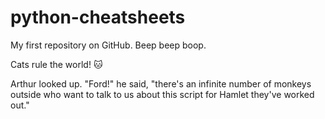 # python-cheatsheets

My first repository on GitHub.  Beep beep boop.

Cats rule the world! :cat:

Arthur looked up. "Ford!" he said, "there's an infinite number of monkeys outside who want to talk to us about this script for Hamlet they've worked out."
